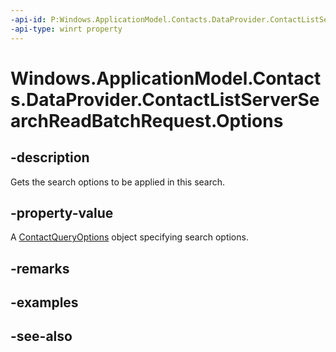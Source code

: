 ```yaml
---
-api-id: P:Windows.ApplicationModel.Contacts.DataProvider.ContactListServerSearchReadBatchRequest.Options
-api-type: winrt property
---
```


<!-- Property syntax
public Windows.ApplicationModel.Contacts.ContactQueryOptions Options { get; }
-->

# Windows.ApplicationModel.Contacts.DataProvider.ContactListServerSearchReadBatchRequest.Options

## -description
Gets the search options to be applied in this search.

## -property-value
A [ContactQueryOptions](../windows.applicationmodel.contacts/contactqueryoptions.md) object specifying search options.

## -remarks

## -examples

## -see-also
